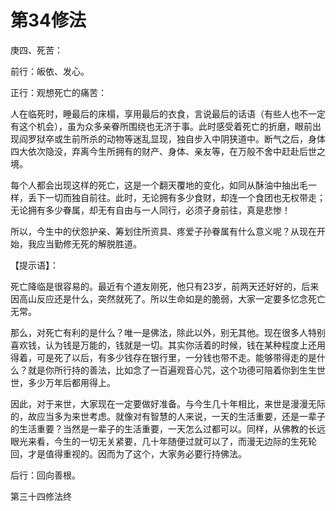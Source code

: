 # 第34修法

庚四、死苦：

前行：皈依、发心。

正行：观想死亡的痛苦：

人在临死时，睡最后的床榻，享用最后的衣食，言说最后的话语（有些人也不一定有这个机会），虽为众多亲眷所围绕也无济于事。此时感受着死亡的折磨，眼前出现阎罗狱卒或生前所杀的动物等迷乱显现，独自步入中阴狭道中。断气之后，身体四大依次隐没，弃离今生所拥有的财产、身体、亲友等，在万般不舍中赶赴后世之境。

每个人都会出现这样的死亡，这是一个翻天覆地的变化，如同从酥油中抽出毛一样，丢下一切而独自前往。此时，无论拥有多少食财，却连一个食团也无权带走；无论拥有多少眷属，却无有自由与一人同行，必须孑身前往，真是悲惨！

所以，今生中的伏怨护亲、筹划住所资具、疼爱子孙眷属有什么意义呢？从现在开始，我应当勤修无死的解脱胜道。

【提示语】：

死亡降临是很容易的。最近有个道友刚死，他只有23岁，前两天还好好的，后来因高山反应还是什么，突然就死了。所以生命如是的脆弱，大家一定要多忆念死亡无常。

那么，对死亡有利的是什么？唯一是佛法，除此以外，别无其他。现在很多人特别喜欢钱，认为钱是万能的，钱就是一切。其实你活着的时候，钱在某种程度上还用得着，可是死了以后，有多少钱存在银行里，一分钱也带不走。能够带得走的是什么？就是你所行持的善法，比如念了一百遍观音心咒，这个功德可陪着你到生生世世，多少万年后都用得上。

因此，对于来世，大家现在一定要做好准备。与今生几十年相比，来世是漫漫无际的，故应当多为来世考虑。就像对有智慧的人来说，一天的生活重要，还是一辈子的生活重要？当然是一辈子的生活重要，一天怎么过都可以。同样，从佛教的长远眼光来看，今生的一切无关紧要，几十年随便过就可以了，而漫无边际的生死轮回，才是值得重视的。因而为了这个，大家务必要行持佛法。

后行：回向善根。

第三十四修法终

